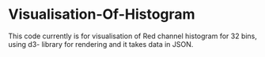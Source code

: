 # Visualisation-Of-Histogram

This code currently is for visualisation of Red channel histogram for 32 bins, using d3- library for rendering and it takes data in JSON. 
